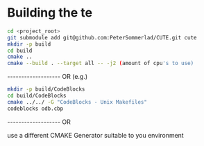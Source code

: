 Building the te
===============

```bash
cd <project_root>
git submodule add git@github.com:PeterSommerlad/CUTE.git cute
mkdir -p build
cd build
cmake ..
cmake --build . --target all -- -j2 (amount of cpu's to use)
```
------------------- OR (e.g.)
```bash
mkdir -p build/CodeBlocks
cd build/CodeBlocks
cmake ../../ -G "CodeBlocks - Unix Makefiles"
codeblocks odb.cbp
```
------------------- OR

use a different CMAKE Generator suitable to you environment

